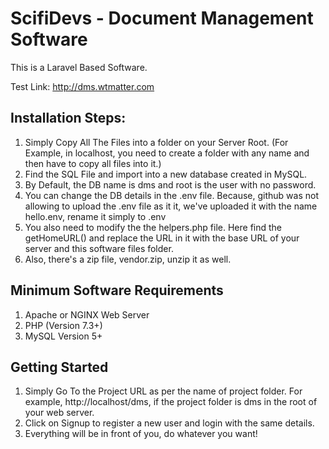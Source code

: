 # ScifiDevs - Document Management Software
This is a Laravel Based Software.

Test Link: http://dms.wtmatter.com

## Installation Steps:

1. Simply Copy All The Files into a folder on your Server Root.
(For Example, in localhost, you need to create a folder with any name and then have to copy all files into it.)
2. Find the SQL File and import into a new database created in MySQL.
3. By Default, the DB name is dms and root is the user with no password.
4. You can change the DB details in the .env file. Because, github was not allowing to upload the .env file as it it, we've uploaded it with the name hello.env, rename it simply to .env
5. You also need to modify the the helpers.php file. Here find the getHomeURL() and replace the URL in it with the base URL of your server and this software files folder.
6. Also, there's a zip file, vendor.zip, unzip it as well.

## Minimum Software Requirements

1. Apache or NGINX Web Server
2. PHP (Version 7.3+)
3. MySQL Version 5+

## Getting Started

1. Simply Go To the Project URL as per the name of project folder. For example, http://localhost/dms, if the project folder is dms in the root of your web server.
2. Click on Signup to register a new user and login with the same details.
3. Everything will be in front of you, do whatever you want!
